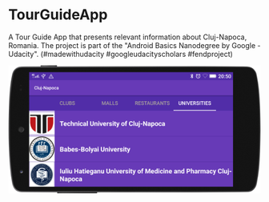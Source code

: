 # TourGuideApp
A Tour Guide App that presents relevant information about Cluj-Napoca, Romania. The project is part of the "Android Basics Nanodegree by Google - Udacity". (#madewithudacity #googleudacityscholars #fendproject)

<p align="center">
  <img src="device-2018-04-28.png" />
</p>